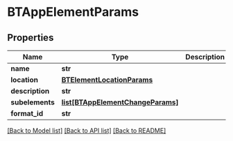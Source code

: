 # BTAppElementParams

## Properties
Name | Type | Description | Notes
------------ | ------------- | ------------- | -------------
**name** | **str** |  | [optional] 
**location** | [**BTElementLocationParams**](BTElementLocationParams.md) |  | [optional] 
**description** | **str** |  | [optional] 
**subelements** | [**list[BTAppElementChangeParams]**](BTAppElementChangeParams.md) |  | [optional] 
**format_id** | **str** |  | [optional] 

[[Back to Model list]](../README.md#documentation-for-models) [[Back to API list]](../README.md#documentation-for-api-endpoints) [[Back to README]](../README.md)


